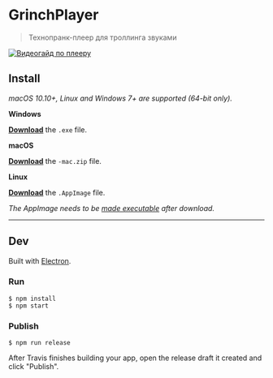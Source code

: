 # GrinchPlayer

> Технопранк-плеер для троллинга звуками

[![Видеогайд по плееру](https://img.youtube.com/vi/Tqy9zhD82Ik/0.jpg)](https://www.youtube.com/watch?v=Tqy9zhD82Ik)
## Install

*macOS 10.10+, Linux and Windows 7+ are supported (64-bit only).*

**Windows**

[**Download**](https://github.com/n3tman/GrinchPlayer/releases/latest) the `.exe` file.

**macOS**

[**Download**](https://github.com/n3tman/GrinchPlayer/releases/latest) the `-mac.zip` file.

**Linux**

[**Download**](https://github.com/n3tman/GrinchPlayer/releases/latest) the `.AppImage` file.

*The AppImage needs to be [made executable](http://discourse.appimage.org/t/how-to-make-an-appimage-executable/80) after download.*

---

## Dev

Built with [Electron](https://electronjs.org).

### Run

```
$ npm install
$ npm start
```

### Publish

```
$ npm run release
```

After Travis finishes building your app, open the release draft it created and click "Publish".
